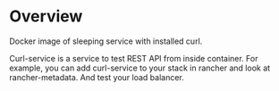 # Overview
Docker image of sleeping service with installed curl.

Curl-service is a service to test REST API from inside container. For example, you can add curl-service to your stack in rancher and look at rancher-metadata. And test your load balancer.
